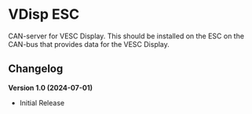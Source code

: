 # VDisp ESC

CAN-server for VESC Display. This should be installed on the ESC on the CAN-bus that provides data for the VESC Display.

## Changelog

**Version 1.0 (2024-07-01)**

* Initial Release
